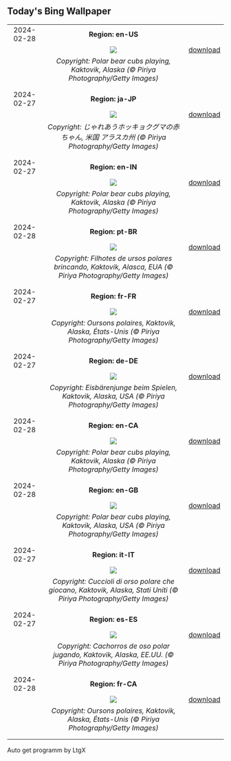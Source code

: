 ## Today's Bing Wallpaper
|      |      |      |
| :----: | :----: | :----: |
|2024-02-28|**Region: en-US**||
||![](https://www.bing.com/th?id=OHR.PolarBearCubs_EN-US3160537454_UHD.jpg&pid=hp&w=1152&h=648&rs=1&c=4)| [download](https://www.bing.com/th?id=OHR.PolarBearCubs_EN-US3160537454_UHD.jpg)|
||*Copyright: Polar bear cubs playing, Kaktovik, Alaska (© Piriya Photography/Getty Images)*
||
|||
|2024-02-27|**Region: ja-JP**||
||![](https://www.bing.com/th?id=OHR.PolarBearCubs_JA-JP0012953029_UHD.jpg&pid=hp&w=1152&h=648&rs=1&c=4)| [download](https://www.bing.com/th?id=OHR.PolarBearCubs_JA-JP0012953029_UHD.jpg)|
||*Copyright: じゃれあうホッキョクグマの赤ちゃん, 米国 アラスカ州 (© Piriya Photography/Getty Images)*
||
|||
|2024-02-27|**Region: en-IN**||
||![](https://www.bing.com/th?id=OHR.PolarBearCubs_EN-IN7268694911_UHD.jpg&pid=hp&w=1152&h=648&rs=1&c=4)| [download](https://www.bing.com/th?id=OHR.PolarBearCubs_EN-IN7268694911_UHD.jpg)|
||*Copyright: Polar bear cubs playing, Kaktovik, Alaska (© Piriya Photography/Getty Images)*
||
|||
|2024-02-28|**Region: pt-BR**||
||![](https://www.bing.com/th?id=OHR.PolarBearCubs_PT-BR0512178061_UHD.jpg&pid=hp&w=1152&h=648&rs=1&c=4)| [download](https://www.bing.com/th?id=OHR.PolarBearCubs_PT-BR0512178061_UHD.jpg)|
||*Copyright: Filhotes de ursos polares brincando, Kaktovik, Alasca, EUA (© Piriya Photography/Getty Images)*
||
|||
|2024-02-27|**Region: fr-FR**||
||![](https://www.bing.com/th?id=OHR.PolarBearCubs_FR-FR2914859035_UHD.jpg&pid=hp&w=1152&h=648&rs=1&c=4)| [download](https://www.bing.com/th?id=OHR.PolarBearCubs_FR-FR2914859035_UHD.jpg)|
||*Copyright: Oursons polaires, Kaktovik, Alaska, États-Unis (© Piriya Photography/Getty Images)*
||
|||
|2024-02-27|**Region: de-DE**||
||![](https://www.bing.com/th?id=OHR.PolarBearCubs_DE-DE7089509348_UHD.jpg&pid=hp&w=1152&h=648&rs=1&c=4)| [download](https://www.bing.com/th?id=OHR.PolarBearCubs_DE-DE7089509348_UHD.jpg)|
||*Copyright: Eisbärenjunge beim Spielen, Kaktovik, Alaska, USA (© Piriya Photography/Getty Images)*
||
|||
|2024-02-28|**Region: en-CA**||
||![](https://www.bing.com/th?id=OHR.PolarBearCubs_EN-CA5276612628_UHD.jpg&pid=hp&w=1152&h=648&rs=1&c=4)| [download](https://www.bing.com/th?id=OHR.PolarBearCubs_EN-CA5276612628_UHD.jpg)|
||*Copyright: Polar bear cubs playing, Kaktovik, Alaska (© Piriya Photography/Getty Images)*
||
|||
|2024-02-28|**Region: en-GB**||
||![](https://www.bing.com/th?id=OHR.PolarBearCubs_EN-GB3190423564_UHD.jpg&pid=hp&w=1152&h=648&rs=1&c=4)| [download](https://www.bing.com/th?id=OHR.PolarBearCubs_EN-GB3190423564_UHD.jpg)|
||*Copyright: Polar bear cubs playing, Kaktovik, Alaska, USA (© Piriya Photography/Getty Images)*
||
|||
|2024-02-27|**Region: it-IT**||
||![](https://www.bing.com/th?id=OHR.PolarBearCubs_IT-IT9998741209_UHD.jpg&pid=hp&w=1152&h=648&rs=1&c=4)| [download](https://www.bing.com/th?id=OHR.PolarBearCubs_IT-IT9998741209_UHD.jpg)|
||*Copyright: Cuccioli di orso polare che giocano, Kaktovik, Alaska, Stati Uniti (© Piriya Photography/Getty Images)*
||
|||
|2024-02-27|**Region: es-ES**||
||![](https://www.bing.com/th?id=OHR.PolarBearCubs_ES-ES1868103985_UHD.jpg&pid=hp&w=1152&h=648&rs=1&c=4)| [download](https://www.bing.com/th?id=OHR.PolarBearCubs_ES-ES1868103985_UHD.jpg)|
||*Copyright: Cachorros de oso polar jugando, Kaktovik, Alaska, EE.UU. (© Piriya Photography/Getty Images)*
||
|||
|2024-02-28|**Region: fr-CA**||
||![](https://www.bing.com/th?id=OHR.PolarBearCubs_FR-CA0127528639_UHD.jpg&pid=hp&w=1152&h=648&rs=1&c=4)| [download](https://www.bing.com/th?id=OHR.PolarBearCubs_FR-CA0127528639_UHD.jpg)|
||*Copyright: Oursons polaires, Kaktovik, Alaska, États-Unis (© Piriya Photography/Getty Images)*
||
|||

Auto get programm by LtgX
